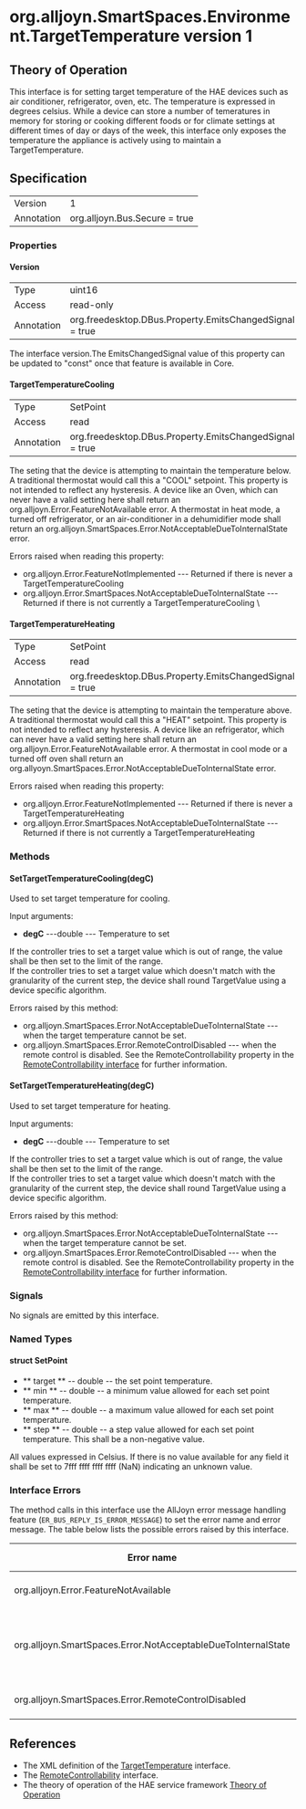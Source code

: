 # org.alljoyn.SmartSpaces.Environment.TargetTemperature version 1

## Theory of Operation
This interface is for setting target temperature of the HAE devices such as air
conditioner, refrigerator, oven, etc. The temperature is expressed in degrees 
celsius.
While a device can store a number of temeratures in memory for storing or 
cooking different foods or for climate settings at different times of day or
days of the week, this interface only exposes the temperature the appliance is
actively using to maintain a TargetTemperature.

## Specification

|            |                                                                |
|------------|----------------------------------------------------------------|
| Version    | 1                                                              |
| Annotation | org.alljoyn.Bus.Secure = true                                  |

### Properties

#### Version

|            |                                                                |
|------------|----------------------------------------------------------------|
| Type       | uint16                                                         |
| Access     | read-only                                                      |
| Annotation | org.freedesktop.DBus.Property.EmitsChangedSignal = true        |

The interface version.The EmitsChangedSignal value of this property can be 
updated to "const" once that feature is available in Core.

#### TargetTemperatureCooling
|            |                                                                |
|------------|----------------------------------------------------------------|
| Type       | SetPoint                                                       |
| Access     | read                                                           |
| Annotation | org.freedesktop.DBus.Property.EmitsChangedSignal = true        |

The seting that the device is attempting to maintain the temperature below.  A 
traditional thermostat would call this a "COOL" setpoint.  This property is not 
intended to reflect any hysteresis.
A device like an Oven, which can never have a valid setting here shall return an
org.alljoyn.Error.FeatureNotAvailable error.
A thermostat in heat mode, a turned off refrigerator, or an air-conditioner
in a dehumidifier mode shall return an
org.alljoyn.SmartSpaces.Error.NotAcceptableDueToInternalState error.

Errors raised when reading this property:

* org.alljoyn.Error.FeatureNotImplemented --- Returned if there is never a TargetTemperatureCooling
* org.alljoyn.Error.SmartSpaces.NotAcceptableDueToInternalState --- Returned
if there is not currently a TargetTemperatureCooling
\
#### TargetTemperatureHeating
|            |                                                                |
|------------|----------------------------------------------------------------|
| Type       | SetPoint                                                       |
| Access     | read                                                           |
| Annotation | org.freedesktop.DBus.Property.EmitsChangedSignal = true        |


The seting that the device is attempting to maintain the temperature above.  A 
traditional thermostat would call this a "HEAT" setpoint.  This property is not 
intended to reflect any hysteresis.
A device like an refrigerator, which can never have a valid setting here shall 
return an org.alljoyn.Error.FeatureNotAvailable error.
A thermostat in cool mode or a turned off oven shall return an
org.allyoyn.SmartSpaces.Error.NotAcceptableDueToInternalState error. 

Errors raised when reading this property:

* org.alljoyn.Error.FeatureNotImplemented --- Returned if there is never a TargetTemperatureHeating
* org.alljoyn.Error.SmartSpaces.NotAcceptableDueToInternalState --- Returned
if there is not currently a TargetTemperatureHeating


### Methods

#### SetTargetTemperatureCooling(degC)

Used to set target temperature for cooling.

Input arguments:

* **degC**  ---double --- Temperature to set

If the controller tries to set a target value which is out of range, the value 
shall be then set to the limit of the range.  
If the controller tries to set a target value which doesn't match with the 
granularity of the current step, the device shall round TargetValue using a
device specific algorithm.

Errors raised by this method:
* org.alljoyn.SmartSpaces.Error.NotAcceptableDueToInternalState --- when the
target temperature cannot be set.
* org.alljoyn.SmartSpaces.Error.RemoteControlDisabled --- when the remote
control is disabled. See the RemoteControllability property in the 
[RemoteControllability interface](RemoteControllability-v1) for further information.

#### SetTargetTemperatureHeating(degC)

Used to set target temperature for heating.

Input arguments:

* **degC**  ---double --- Temperature to set

If the controller tries to set a target value which is out of range, the value 
shall be then set to the limit of the range.  
If the controller tries to set a target value which doesn't match with the 
granularity of the current step, the device shall round TargetValue using a
device specific algorithm.

Errors raised by this method:
* org.alljoyn.SmartSpaces.Error.NotAcceptableDueToInternalState --- when the
target temperature cannot be set.
* org.alljoyn.SmartSpaces.Error.RemoteControlDisabled --- when the remote
control is disabled. See the RemoteControllability property in the 
[RemoteControllability interface](RemoteControllability-v1) for further information.

### Signals

No signals are emitted by this interface.

### Named Types

#### struct SetPoint

* ** target ** -- double -- the set point temperature.
* ** min ** -- double -- a minimum value allowed for each set point temperature. 
* ** max ** -- double -- a maximum value allowed for each set point temperature. 
* ** step ** -- double -- a step value allowed for each set point temperature.
                        This shall be a non-negative value.

All values expressed in Celsius.  If there is no value available for any field 
it shall be set to 7fff ffff ffff ffff (NaN) indicating an unknown value.


### Interface Errors

The method calls in this interface use the AllJoyn error message handling
feature (`ER_BUS_REPLY_IS_ERROR_MESSAGE`) to set the error name and error
message. The table below lists the possible errors raised by this interface.

| Error name                                                    | Error message                                      |
|---------------------------------------------------------------|----------------------------------------------------|
| org.alljoyn.Error.FeatureNotAvailable                         | Feature not available                             |
| org.alljoyn.SmartSpaces.Error.NotAcceptableDueToInternalState | The value is not acceptable due to internal state  |
| org.alljoyn.SmartSpaces.Error.RemoteControlDisabled           | Remote control disabled                            |

## References

* The XML definition of the [TargetTemperature](TargetTemperature-v1.xml) interface.
* The [RemoteControllability](/org.alljoyn.SmartSpaces.Operation/RemoteControllability-v1) interface.
* The theory of operation of the HAE service framework [Theory of Operation](/org.alljoyn.SmartSpaces/theory-of-operation-v1)


